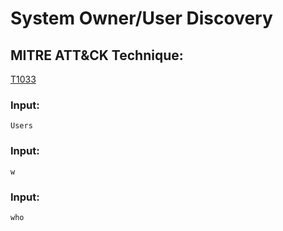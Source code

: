 # System Owner/User Discovery

## MITRE ATT&CK Technique:
[T1033](https://attack.mitre.org/wiki/Technique/T1033)


### Input:

    Users

### Input:

    w

### Input:

    who

